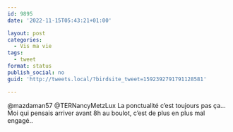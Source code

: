 ```yaml
---
id: 9895
date: '2022-11-15T05:43:21+01:00'

layout: post
categories:
  - Vis ma vie
tags:
  - tweet
format: status
publish_social: no
guid: 'http://tweets.local/?birdsite_tweet=1592392791791128581'

---
```


@mazdaman57 @TERNancyMetzLux La ponctualité c’est toujours pas ça… Moi qui pensais arriver avant 8h au boulot, c’est de plus en plus mal engagé..